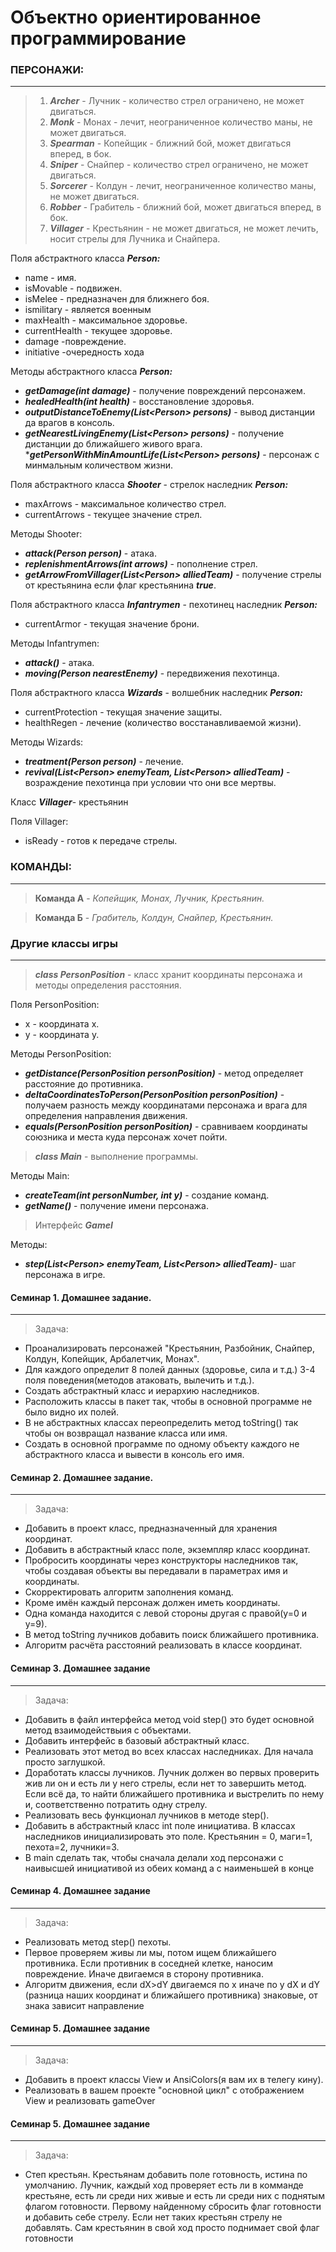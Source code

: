 
# Объектно ориентированное программирование

### ПЕРСОНАЖИ:
***
>1. _**Archer**_ - Лучник - количество стрел ограничено, не может двигаться.
>2. _**Monk**_ - Монах - лечит, неограниченное количество маны, не может двигаться.
>3. _**Spearman**_ - Копейщик - ближний бой, может двигаться вперед, в бок.
>4. _**Sniper**_ - Снайпер - количество стрел ограничено, не может двигаться.
>5. _**Sorcerer**_ - Колдун - лечит, неограниченное количество маны, не может двигаться.
>6. _**Robber**_ - Грабитель - ближний бой, может двигаться вперед, в бок.
>7. _**Villager**_ - Крестьянин - не может двигаться, не может лечить, носит стрелы для Лучника и Снайпера.

Поля абстрактного класса _**Person:**_
* name             - имя.
* isMovable        - подвижен.
* isMelee          - предназначен для ближнего боя.
* ismilitary       - является военным
* maxHealth        - максимальное здоровье.
* currentHealth    - текущее здоровье.
* damage            -повреждение.
* initiative        -очередность хода

Методы абстрактного класса _**Person:**_
* _**getDamage(int damage)**_ - получение повреждений персонажем.
* _**healedHealth(int health)**_ - восстановление здоровья.
* _**outputDistanceToEnemy(List\<Person> persons)**_ - вывод дистанции да врагов в консоль.
* _**getNearestLivingEnemy(List\<Person> persons)**_ - получение дистанции до ближайшего живого врага.
*_**getPersonWithMinAmountLife(List\<Person> persons)**_ - персонаж с минмальным количеством жизни.

Поля абстрактного класса _**Shooter**_ - стрелок наследник _**Person:**_
* maxArrows        - максимальное количество стрел.
* currentArrows    - текущее значение стрел.

Методы Shooter:
* _**attack(Person person)**_ - атака.
* _**replenishmentArrows(int arrows)**_ - пополнение стрел.
* _**getArrowFromVillager(List\<Person> alliedTeam)**_ - получение стрелы от крестьянина если флаг крестьянина _**true**_.

Поля абстрактного класса _**Infantrymen**_ - пехотинец наследник _**Person:**_
* currentArmor     - текущая значение брони.

Методы Infantrymen:
* _**attack()**_ - атака.
* _**moving(Person nearestEnemy)**_ - передвижения пехотинца.

Поля абстрактного класса _**Wizards**_ - волшебник наследник _**Person:**_
* currentProtection - текущая значение защиты.
* healthRegen - лечение (количество восстанавливаемой жизни).

Методы Wizards:
* _**treatment(Person person)**_ - лечение.
* _**revival(List\<Person> enemyTeam, List\<Person> alliedTeam)**_ - возраждение пехотинца при условии что они все мертвы.


Класс _**Villager**_- крестьянин

Поля Villager:
* isReady - готов к передаче стрелы.


### КОМАНДЫ:
***

>**Команда А** - _Копейщик, Монах, Лучник, Крестьянин._

>**Команда Б** - _Грабитель, Колдун, Снайпер, Крестьянин._

### Другие классы игры
***
> _**class PersonPosition**_ - класс хранит координаты персонажа и методы определения расстояния.

Поля PersonPosition:

* x - координата x.
* y - координата y.

Методы PersonPosition:

* _**getDistance(PersonPosition personPosition)**_ - метод определяет расстояние до противника.
* _**deltaCoordinatesToPerson(PersonPosition personPosition)**_ - получаем разность между координатами персонажа и врага для определения направления движения.
* _**equals(PersonPosition personPosition)**_ - сравниваем координаты союзника и места куда персонаж хочет пойти.

> _**class Main**_ - выполнение программы.

Методы Main:
* _**createTeam(int personNumber, int y)**_ - создание команд.
* _**getName()**_ - получение имени персонажа.

>Интерфейс _**GameI**_

Методы:
* _**step(List\<Person> enemyTeam, List\<Person> alliedTeam)**_- шаг персонажа в игре.

#### Семинар 1. Домашнее задание.
***
>Задача:
* Проанализировать персонажей "Крестьянин, Разбойник, Снайпер, Колдун, Копейщик, Арбалетчик, Монах".
* Для каждого определит 8 полей данных (здоровье, сила и т.д.) 3-4 поля поведения(методов атаковать, вылечить и т.д.).
* Создать абстрактный класс и иерархию наследников.
* Расположить классы в пакет так, чтобы в основной программе не было видно их полей.
* В не абстрактных классах переопределить метод toString() так чтобы он возвращал название класса или имя.
* Создать в основной программе по одному объекту каждого не абстрактного класса и вывести в консоль его имя.

#### Семинар 2. Домашнее задание.
***
>Задача:
* Добавить в проект класс, предназначенный для хранения координат.
* Добавить в абстрактный класс поле, экземпляр класс координат.
* Пробросить координаты через конструкторы наследников так, чтобы создавая объекты вы передавали в параметрах имя и координаты.
* Скорректировать алгоритм заполнения команд.
* Кроме имён каждый персонаж должен иметь координаты.
* Одна команда находится с левой стороны другая с правой(у=0 и у=9).
* В метод toString лучников добавить поиск ближайшего противника.
* Алгоритм расчёта расстояний реализовать в классе координат.

#### Семинар 3. Домашнее задание
***
>Задача:
* Добавить в файл интерфейса метод void step() это будет основной метод взаимодействыия с объектами.
* Добавить интерфейс в базовый абстрактный класс.
* Реализовать этот метод во всех классах наследниках. Для начала просто заглушкой.
* Доработать классы лучников. Лучник должен во первых проверить жив ли он и есть ли у него стрелы, если нет то завершить метод. Если всё да, то найти ближайшего противника и выстрелить по нему и, соответственно потратить одну стрелу.
* Реализовать весь функционал лучников в методе step().
* Добавить в абстрактный класс int поле инициатива. В классах наследников инициализировать это поле. Крестьянин = 0, маги=1, пехота=2, лучники=3.
* В main сделать так, чтобы сначала делали ход персонажи с наивысшей инициативой из обеих команд а с наименьшей в конце

#### Семинар 4. Домашнее задание
***
>Задача:
* Реализовать метод step() пехоты.
* Первое проверяем живы ли мы, потом ищем ближайшего противника. Если противник в соседней клетке, наносим повреждение. Иначе двигаемся в сторону противника.
* Алгоритм движения, если dX>dY двигаемся по x иначе по y dX и dY (разница наших координат и ближайшего противника) знаковые, от знака зависит направление

#### Семинар 5. Домашнее задание
***
>Задача:
* Добавить в проект классы View и AnsiColors(я вам их в телегу кину).
* Реализовать в вашем проекте "основной цикл" с отображением View и реализовать gameOver

#### Семинар 5. Домашнее задание
***
>Задача:
* Степ крестьян. Крестьянам добавить поле готовность, истина по умолчанию. Лучник, каждый ход проверяет есть ли в комманде крестьяне, есть ли среди них живые и есть ли среди них с поднятым флагом готовности. Первому найденному сбросить флаг готовности и добавить себе стрелу. Если нет таких крестьян стрелу не добавлять. Сам крестьянин в свой ход просто поднимает свой флаг готовности